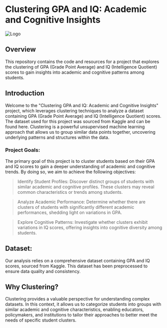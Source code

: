
# Clustering GPA and IQ: Academic and Cognitive Insights

![Logo](https://assets.digination.id/crop/0x0:0x0/x/photo/2018/10/11/940249322.jpg)

## Overview

This repository contains the code and resources for a project that explores the clustering of GPA (Grade Point Average) and IQ (Intelligence Quotient) scores to gain insights into academic and cognitive patterns among students.

## Introduction

Welcome to the "Clustering GPA and IQ: Academic and Cognitive Insights" project, which leverages clustering techniques to analyze a dataset containing GPA (Grade Point Average) and IQ (Intelligence Quotient) scores. The dataset used for this project was sourced from Kaggle and can be found here. Clustering is a powerful unsupervised machine learning approach that allows us to group similar data points together, uncovering underlying patterns and structures within the data.

### Project Goals:

The primary goal of this project is to cluster students based on their GPA and IQ scores to gain a deeper understanding of academic and cognitive trends. By doing so, we aim to achieve the following objectives:

> Identify Student Profiles: Discover distinct groups of students with similar academic and cognitive profiles. These clusters may reveal common characteristics or trends among students.

> Analyze Academic Performance: Determine whether there are clusters of students with significantly different academic performances, shedding light on variations in GPA.

> Explore Cognitive Patterns: Investigate whether clusters exhibit variations in IQ scores, offering insights into cognitive diversity among students.

## Dataset:

Our analysis relies on a comprehensive dataset containing GPA and IQ scores, sourced from Kaggle. This dataset has been preprocessed to ensure data quality and consistency.

## Why Clustering?

Clustering provides a valuable perspective for understanding complex datasets. In this context, it allows us to categorize students into groups with similar academic and cognitive characteristics, enabling educators, policymakers, and institutions to tailor their approaches to better meet the needs of specific student clusters.
